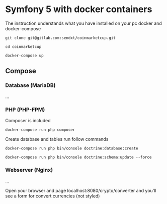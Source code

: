 # Symfony 5 with docker containers

The instruction understands what you have installed on your pc docker and docker-compose

```
git clone git@gitlab.com:sendxt/coinmarketcup.git

cd coinmarketcup

docker-compose up
```

## Compose

### Database (MariaDB)

...

### PHP (PHP-FPM)

Composer is included

```
docker-compose run php composer 
```

Create database and tables run follow commands

```
docker-compose run php bin/console doctrine:database:create

docker-compose run php bin/console doctrine:schema:update --force
```

### Webserver (Nginx)

...

Open your browser and page localhost:8080/crypto/converter and you'll see a form for convert currencies (not styled)
